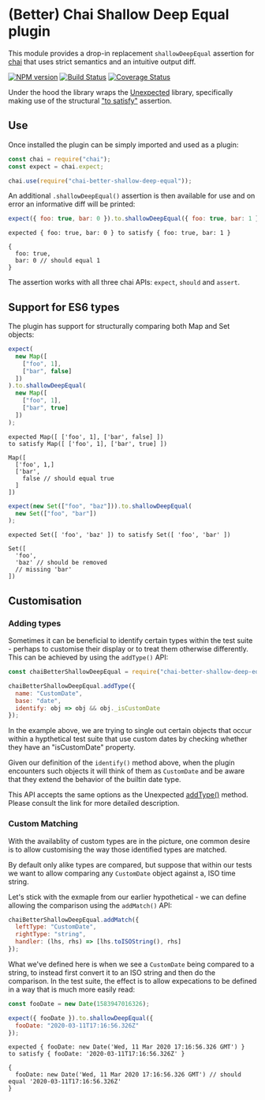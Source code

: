 # (Better) Chai Shallow Deep Equal plugin

This module provides a drop-in replacement `shallowDeepEqual`
assertion for [chai](https://www.chaijs.com) that uses strict
semantics and an intuitive output diff.

[![NPM version](https://img.shields.io/npm/v/chai-better-shallow-deep-equal.svg)](https://www.npmjs.com/package/chai-better-shallow-deep-equal)
[![Build Status](https://img.shields.io/github/workflow/status/alexjeffburke/chai-better-shallow-deep-equal/tests.svg)](https://github.com/alexjeffburke/chai-better-shallow-deep-equal/actions)
[![Coverage Status](https://img.shields.io/coveralls/alexjeffburke/chai-better-shallow-deep-equal/master.svg)](https://coveralls.io/r/alexjeffburke/chai-better-shallow-deep-equal?branch=master)

Under the hood the library wraps the [Unexpected](https://unexpected.js.org)
library, specifically making use of the structural
["to satisfy"](https://unexpected.js.org/assertions/any/to-satisfy/) assertion.

## Use

Once installed the plugin can be simply imported and used as a plugin:

```js
const chai = require("chai");
const expect = chai.expect;

chai.use(require("chai-better-shallow-deep-equal"));
```

An additional `.shallowDeepEqual()` assertion is then available for use and
on error an informative diff will be printed:


```js
expect({ foo: true, bar: 0 }).to.shallowDeepEqual({ foo: true, bar: 1 });
```

```output
expected { foo: true, bar: 0 } to satisfy { foo: true, bar: 1 }

{
  foo: true,
  bar: 0 // should equal 1
}
```

The assertion works with all three chai APIs: `expect`, `should` and `assert`.

## Support for ES6 types

The plugin has support for structurally comparing both Map and Set objects:

```js
expect(
  new Map([
    ["foo", 1],
    ["bar", false]
  ])
).to.shallowDeepEqual(
  new Map([
    ["foo", 1],
    ["bar", true]
  ])
);
```

```output
expected Map([ ['foo', 1], ['bar', false] ])
to satisfy Map([ ['foo', 1], ['bar', true] ])

Map([
  ['foo', 1,]
  ['bar',
    false // should equal true
  ]
])
```

```js
expect(new Set(["foo", "baz"])).to.shallowDeepEqual(
  new Set(["foo", "bar"])
);
```

```output
expected Set([ 'foo', 'baz' ]) to satisfy Set([ 'foo', 'bar' ])

Set([
  'foo',
  'baz' // should be removed
  // missing 'bar'
])
```

## Customisation

### Adding types

Sometimes it can be beneficial to identify certain types within
the test suite - perhaps to customise their display or to treat
them otherwise differently. This can be achieved by using the
`addType()` API:

```js
const chaiBetterShallowDeepEqual = require("chai-better-shallow-deep-equal");

chaiBetterShallowDeepEqual.addType({
  name: "CustomDate",
  base: "date",
  identify: obj => obj && obj._isCustomDate
});
```

In the example above, we are trying to single out certain objects
that occur within a hypthetical test suite that use custom dates
by checking whether they have an "isCustomDate" property.

Given our definition of the `identify()` method above, when the
plugin encounters such objects it will think of them as `CustomDate`
and be aware that they extend the behavior of the builtin date type.

This API accepts the same options as the Unexpected
[addType()](https://unexpected.js.org/api/addType/) method.
Please consult the link for more detailed description.

### Custom Matching

With the availablity of custom types are in the picture, one common
desire is to allow customising the way those identified types are
matched.

By default only alike types are compared, but suppose that within
our tests we want to allow comparing any `CustomDate` object against
a, ISO time string.

Let's stick with the exmaple from our earlier hypothetical - we can
define allowing the comparison using the `addMatch()` API:

```js
chaiBetterShallowDeepEqual.addMatch({
  leftType: "CustomDate",
  rightType: "string",
  handler: (lhs, rhs) => [lhs.toISOString(), rhs]
});
```

What we've defined here is when we see a `CustomDate` being compared
to a string, to instead first convert it to an ISO string and then do
the comparison. In the test suite, the effect is to allow expecations
to be defined in a way that is much more easily read:

```js
const fooDate = new Date(1583947016326);

expect({ fooDate }).to.shallowDeepEqual({
  fooDate: "2020-03-11T17:16:56.326Z"
});
```

```output
expected { fooDate: new Date('Wed, 11 Mar 2020 17:16:56.326 GMT') }
to satisfy { fooDate: '2020-03-11T17:16:56.326Z' }

{
  fooDate: new Date('Wed, 11 Mar 2020 17:16:56.326 GMT') // should equal '2020-03-11T17:16:56.326Z'
}
```
